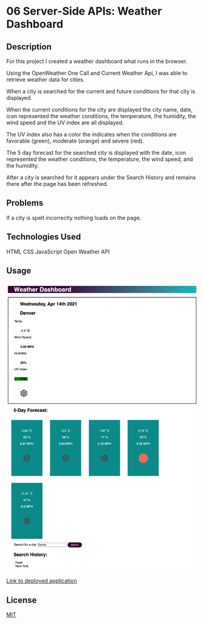 # 06 Server-Side APIs: Weather Dashboard 
## Description

For this project I created a weather dashboard what runs in the browser. 

Using the OpenWeather One Call and Current Weather Api, I was able to retrieve weather data for cities.

When a city is searched for the current and future conditions for that city is displayed. 

When the current conditions for the city are displayed the city name, date, icon represented the weather conditions, the temperature, the humidity, the wind speed and the UV index are all displayed. 

The UV index also has a color the indicates when the conditions are favorable (green), moderate (orange) and severe (red). 

The 5 day forecast for the searched city is displayed with the date, icon represented the weather conditions, the temperature, the wind speed, and the humidity.

After a city is searched for it appears under the Search History and remains there after the page has been refreshed.


## Problems 

If a city is spelt incorrectly nothing loads on the page.


## Technologies Used

HTML 
CSS
JavaScript
Open Weather API

## Usage
 
![Screen-shot-of-final-product](assets/Image/WeatherDashboardScreenShot.png)

[Link to deployed application](https://harmane4.github.io/Weather-Dashboard/)


## License 
[MIT](https://choosealicense.com/licenses/mit/)
